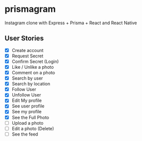 # prismagram
Instagram clone with Express + Prisma + React and React Native


## User Stories

- [x] Create account
- [x] Request Secret
- [x] Confirm Secret (Login)
- [x] Like / Unlike a photo
- [x] Comment on a photo
- [x] Search by user
- [x] Search by location
- [x] Follow User
- [x] Unfollow User
- [x] Edit My profile
- [x] See user profile
- [x] See my profile
- [x] See the Full Photo
- [ ] Upload a photo
- [ ] Edit a photo (Delete)
- [ ] See the feed